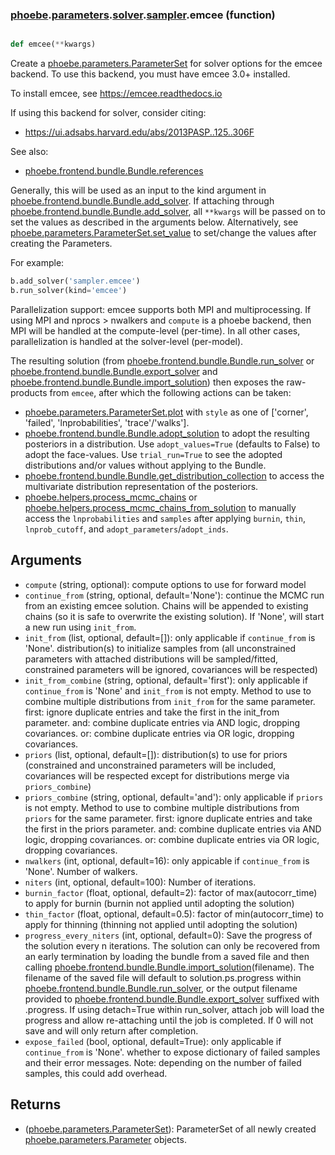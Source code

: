 ### [phoebe](phoebe.md).[parameters](phoebe.parameters.md).[solver](phoebe.parameters.solver.md).[sampler](phoebe.parameters.solver.sampler.md).emcee (function)


```py

def emcee(**kwargs)

```



Create a [phoebe.parameters.ParameterSet](phoebe.parameters.ParameterSet.md) for solver options for the
emcee backend.  To use this backend, you must have emcee 3.0+ installed.

To install emcee, see https://emcee.readthedocs.io

If using this backend for solver, consider citing:
* https://ui.adsabs.harvard.edu/abs/2013PASP..125..306F

See also:
* [phoebe.frontend.bundle.Bundle.references](phoebe.frontend.bundle.Bundle.references.md)

Generally, this will be used as an input to the kind argument in
[phoebe.frontend.bundle.Bundle.add_solver](phoebe.frontend.bundle.Bundle.add_solver.md).  If attaching through
[phoebe.frontend.bundle.Bundle.add_solver](phoebe.frontend.bundle.Bundle.add_solver.md), all `**kwargs` will be
passed on to set the values as described in the arguments below.  Alternatively,
see [phoebe.parameters.ParameterSet.set_value](phoebe.parameters.ParameterSet.set_value.md) to set/change the values
after creating the Parameters.

For example:

```py
b.add_solver('sampler.emcee')
b.run_solver(kind='emcee')
```

Parallelization support: emcee supports both MPI and multiprocessing.  If
using MPI and nprocs &gt; nwalkers and `compute` is a phoebe backend, then MPI
will be handled at the compute-level (per-time).  In all other cases,
parallelization is handled at the solver-level (per-model).

The resulting solution (from [phoebe.frontend.bundle.Bundle.run_solver](phoebe.frontend.bundle.Bundle.run_solver.md) or
[phoebe.frontend.bundle.Bundle.export_solver](phoebe.frontend.bundle.Bundle.export_solver.md) and [phoebe.frontend.bundle.Bundle.import_solution](phoebe.frontend.bundle.Bundle.import_solution.md))
then exposes the raw-products from `emcee`, after which the following
actions can be taken:

* [phoebe.parameters.ParameterSet.plot](phoebe.parameters.ParameterSet.plot.md) with `style` as one of
    ['corner', 'failed', 'lnprobabilities', 'trace'/'walks'].
* [phoebe.frontend.bundle.Bundle.adopt_solution](phoebe.frontend.bundle.Bundle.adopt_solution.md) to adopt the resulting
    posteriors in a distribution.  Use `adopt_values=True` (defaults to False)
    to adopt the face-values.  Use `trial_run=True` to see the adopted
    distributions and/or values without applying to the Bundle.
* [phoebe.frontend.bundle.Bundle.get_distribution_collection](phoebe.frontend.bundle.Bundle.get_distribution_collection.md) to access
    the multivariate distribution representation of the posteriors.
* [phoebe.helpers.process_mcmc_chains](phoebe.helpers.process_mcmc_chains.md) or [phoebe.helpers.process_mcmc_chains_from_solution](phoebe.helpers.process_mcmc_chains_from_solution.md)
    to manually access the `lnprobabilities` and `samples` after applying
    `burnin`, `thin`, `lnprob_cutoff`, and `adopt_parameters`/`adopt_inds`.

Arguments
----------
* `compute` (string, optional): compute options to use for forward model
* `continue_from` (string, optional, default='None'): continue the MCMC run
    from an existing emcee solution.  Chains will be appended to existing
    chains (so it is safe to overwrite the existing solution).  If 'None',
    will start a new run using `init_from`.
* `init_from` (list, optional, default=[]): only applicable if `continue_from`
    is 'None'.  distribution(s) to initialize samples from (all unconstrained
    parameters with attached distributions will be sampled/fitted, constrained
    parameters will be ignored, covariances will be respected)
* `init_from_combine` (string, optional, default='first'): only applicable
    if `continue_from` is 'None' and `init_from` is not empty.  Method to use
    to combine multiple distributions from `init_from` for the same parameter.
    first: ignore duplicate entries and take the first in the init_from parameter.
    and: combine duplicate entries via AND logic, dropping covariances.
     or: combine duplicate entries via OR logic, dropping covariances.
* `priors` (list, optional, default=[]): distribution(s) to use for priors
    (constrained and unconstrained parameters will be included, covariances
    will be respected except for distributions merge via `priors_combine`)
* `priors_combine` (string, optional, default='and'): only applicable
    if `priors` is not empty.  Method to use to combine multiple distributions
    from `priors` for the same parameter.
    first: ignore duplicate entries and take the first in the priors parameter.
    and: combine duplicate entries via AND logic, dropping covariances.
    or: combine duplicate entries via OR logic, dropping covariances.
* `nwalkers` (int, optional, default=16): only appicable if `continue_from`
    is 'None'.  Number of walkers.
* `niters` (int, optional, default=100): Number of iterations.
* `burnin_factor` (float, optional, default=2): factor of max(autocorr_time)
    to apply for burnin (burnin not applied until adopting the solution)
* `thin_factor` (float, optional, default=0.5): factor of min(autocorr_time)
    to apply for thinning (thinning not applied until adopting the solution)
* `progress_every_niters` (int, optional, default=0): Save the progress of
    the solution every n iterations.  The solution can only be recovered
    from an early termination by loading the bundle from a saved file and
    then calling [phoebe.frontend.bundle.Bundle.import_solution](phoebe.frontend.bundle.Bundle.import_solution.md)(filename).
    The filename of the saved file will default to solution.ps.progress within
    [phoebe.frontend.bundle.Bundle.run_solver](phoebe.frontend.bundle.Bundle.run_solver.md), or the output filename provided
    to [phoebe.frontend.bundle.Bundle.export_solver](phoebe.frontend.bundle.Bundle.export_solver.md) suffixed with .progress.
    If using detach=True within run_solver, attach job will load the progress
    and allow re-attaching until the job is completed.  If 0 will not save
    and will only return after completion.
* `expose_failed` (bool, optional, default=True): only applicable if
    `continue_from` is 'None'. whether to expose dictionary of failed samples
    and their error messages.  Note: depending on the number of failed
    samples, this could add overhead.

Returns
--------
* ([phoebe.parameters.ParameterSet](phoebe.parameters.ParameterSet.md)): ParameterSet of all newly created
    [phoebe.parameters.Parameter](phoebe.parameters.Parameter.md) objects.

